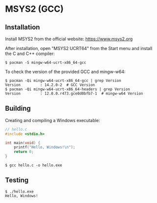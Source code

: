 # MSYS2 (GCC)

## Installation

Install MSYS2 from the official website: https://www.msys2.org

After installation, open "MSYS2 UCRT64" from the Start menu and install the C
and C++ compiler:

```console
$ pacman -S mingw-w64-ucrt-x86_64-gcc
```

To check the version of the provided GCC and mingw-w64:

```console
$ pacman -Qi mingw-w64-ucrt-x86_64-gcc | grep Version
Version         : 14.2.0-2  # GCC Version
$ pacman -Qi mingw-w64-ucrt-x86_64-headers | grep Version
Version         : 12.0.0.r473.gce0d0bfb7-1  # mingw-w64 Version
```

## Building

Creating and compiling a Windows executable:

```c
// hello.c
#include <stdio.h>

int main(void) {
    printf("Hello, Windows!\n");
    return 0;
}
```

```console
$ gcc hello.c -o hello.exe
```

## Testing

```console
$ ./hello.exe
Hello, Windows!
```
